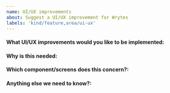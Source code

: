 ```yaml
---
name: UI/UX improvements
about: Suggest a UI/UX improvement for Wrytes
labels: 'kind/feature,area/ui-ux'
---
```


<!-- Please only use this template for submitting UI/UX improvements -->

#### What UI/UX improvements would you like to be implemented: 

#### Why is this needed:

#### Which component/screens does this concern?:

#### Anything else we need to know?:
